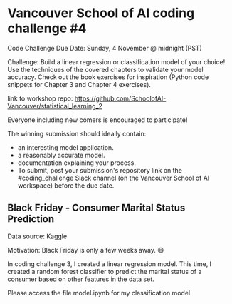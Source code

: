 # Vancouver School of AI coding challenge #4

Code Challenge
Due Date: Sunday, 4 November @ midnight (PST)

Challenge: Build a linear regression or classification model of your choice! Use the techniques of the covered chapters to validate your model accuracy. Check out the book exercises for inspiration (Python code snippets for Chapter 3 and Chapter 4 exercises).

link to workshop repo: https://github.com/SchoolofAI-Vancouver/statistical_learning_2

Everyone including new comers is encouraged to participate!

The winning submission should ideally contain:

- an interesting model application.
- a reasonably accurate model.
- documentation explaining your process.
- To submit, post your submission's repository link on the #coding_challenge  Slack channel (on the Vancouver School of AI workspace) before the due date.

## Black Friday - Consumer Marital Status Prediction
Data source: Kaggle

Motivation: Black Friday is only a few weeks away. 😄

In coding challenge 3, I created a linear regression model. This time, I created a random forest classifier to predict the marital status of a consumer based on other features in the data set.

Please access the file model.ipynb for my classification model.


